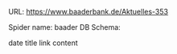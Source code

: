 URL: https://www.baaderbank.de/Aktuelles-353

Spider name: baader
DB Schema:

date
title
link
content
